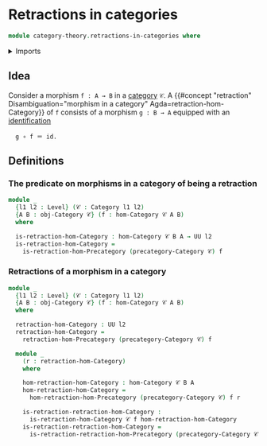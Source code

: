# Retractions in categories

```agda
module category-theory.retractions-in-categories where
```

<details><summary>Imports</summary>

```agda
open import category-theory.categories
open import category-theory.retractions-in-precategories

open import foundation.dependent-pair-types
open import foundation.identity-types
open import foundation.universe-levels
```

</details>

## Idea

Consider a morphism `f : A → B` in a [category](category-theory.categories.md) `𝒞`. A {{#concept "retraction" Disambiguation="morphism in a category" Agda=retraction-hom-Category}} of `f` consists of a morphism `g : B → A` equipped with an [identification](foundation-core.identifications.md)

```text
  g ∘ f ＝ id.
```

## Definitions

### The predicate on morphisms in a category of being a retraction

```agda
module _
  {l1 l2 : Level} (𝒞 : Category l1 l2)
  {A B : obj-Category 𝒞} (f : hom-Category 𝒞 A B)
  where

  is-retraction-hom-Category : hom-Category 𝒞 B A → UU l2
  is-retraction-hom-Category =
    is-retraction-hom-Precategory (precategory-Category 𝒞) f
```

### Retractions of a morphism in a category

```agda
module _
  {l1 l2 : Level} (𝒞 : Category l1 l2)
  {A B : obj-Category 𝒞} (f : hom-Category 𝒞 A B)
  where

  retraction-hom-Category : UU l2
  retraction-hom-Category =
    retraction-hom-Precategory (precategory-Category 𝒞) f

  module _
    (r : retraction-hom-Category)
    where

    hom-retraction-hom-Category : hom-Category 𝒞 B A
    hom-retraction-hom-Category =
      hom-retraction-hom-Precategory (precategory-Category 𝒞) f r

    is-retraction-retraction-hom-Category :
      is-retraction-hom-Category 𝒞 f hom-retraction-hom-Category
    is-retraction-retraction-hom-Category =
      is-retraction-retraction-hom-Precategory (precategory-Category 𝒞) f r
```
